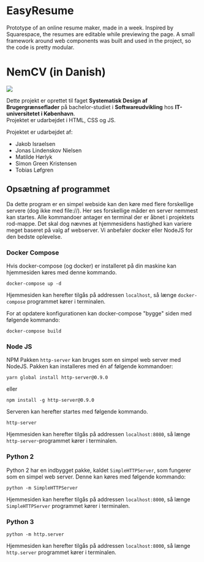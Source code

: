 # EasyResume

Prototype of an online resume maker, made in a week. Inspired by Squarespace, the resumes are editable while previewing the page. A small framework around web components was built and used in the project, so the code is pretty modular. 

# NemCV (in Danish)

![](https://i.imgur.com/bvPjS2C.png)

Dette projekt er oprettet til faget **Systematisk Design af Brugergrænseflader**
på bachelor-studiet i **Softwareudvikling** hos **IT-universitetet i København**.  
Projektet er udarbejdet i HTML, CSS og JS.

Projektet er udarbejdet af:
* Jakob Israelsen
* Jonas Lindenskov Nielsen
* Matilde Hørlyk
* Simon Green Kristensen
* Tobias Løfgren

## Opsætning af programmet
Da dette program er en simpel webside kan den køre med flere forskellige servere (dog ikke med file://).
Her ses forskellige måder en server nemmest kan startes. Alle kommandoer antager en terminal der er åbnet i projektets rod-mappe. 
Det skal dog nævnes at hjemmesidens hastighed kan variere meget baseret på valg af webserver. 
Vi anbefaler docker eller NodeJS for den bedste oplevelse.

### Docker Compose
Hvis docker-compose (og docker) er installeret på din maskine kan hjemmesiden køres med denne kommando.
```
docker-compose up -d
```

Hjemmesiden kan herefter tilgås på addressen `localhost`, så længe `docker-compose` programmet kører i terminalen.

For at opdatere konfigurationen kan docker-compose "bygge" siden med følgende kommando:
```
docker-compose build
```

### Node JS
NPM Pakken `http-server` kan bruges som en simpel web server med NodeJS.
Pakken kan installeres med én af følgende kommandoer:
```
yarn global install http-server@0.9.0
```
eller
```
npm install -g http-server@0.9.0
```

Serveren kan herefter startes med følgende kommando.
```
http-server
```
Hjemmesiden kan herefter tilgås på addressen `localhost:8080`, så længe `http-server`-programmet kører i terminalen.

### Python 2
Python 2 har en indbygget pakke, kaldet `SimpleHTTPServer`, som fungerer som en simpel web server. Denne kan køres med følgende kommando:
```
python -m SimpleHTTPServer
```

Hjemmesiden kan herefter tilgås på addressen `localhost:8000`, så længe `SimpleHTTPServer` programmet kører i terminalen.

### Python 3
```
python -m http.server
```

Hjemmesiden kan herefter tilgås på addressen `localhost:8000`, så længe `http.server` programmet kører i terminalen.

